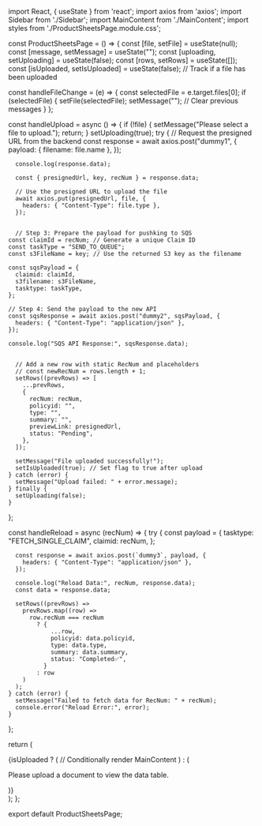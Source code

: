 import React, { useState } from 'react';
import axios from 'axios';
import Sidebar from './Sidebar';
import MainContent from './MainContent';
import styles from './ProductSheetsPage.module.css';

const ProductSheetsPage = () => {
  const [file, setFile] = useState(null);
  const [message, setMessage] = useState("");
  const [uploading, setUploading] = useState(false);
  const [rows, setRows] = useState([]);
  const [isUploaded, setIsUploaded] = useState(false); // Track if a file has been uploaded

  const handleFileChange = (e) => {
    const selectedFile = e.target.files[0];
    if (selectedFile) {
      setFile(selectedFile);
      setMessage(""); // Clear previous messages
    }
  };

  const handleUpload = async () => {
    if (!file) {
      setMessage("Please select a file to upload.");
      return;
    }
    setUploading(true);
    try {
      // Request the presigned URL from the backend
      const response = await axios.post("dummy1", {
        payload: { filename: file.name },
      });
      
      console.log(response.data);

      const { presignedUrl, key, recNum } = response.data;

      // Use the presigned URL to upload the file
      await axios.put(presignedUrl, file, {
        headers: { "Content-Type": file.type },
      });
      
      
      // Step 3: Prepare the payload for pushking to SQS
    const claimId = recNum; // Generate a unique Claim ID
    const taskType = "SEND_TO_QUEUE";
    const s3FileName = key; // Use the returned S3 key as the filename

    const sqsPayload = {
      claimid: claimId,
      s3filename: s3FileName,
      tasktype: taskType,
    };

    // Step 4: Send the payload to the new API
    const sqsResponse = await axios.post("dummy2", sqsPayload, {
      headers: { "Content-Type": "application/json" },
    });

    console.log("SQS API Response:", sqsResponse.data);


      // Add a new row with static RecNum and placeholders
      // const newRecNum = rows.length + 1;
      setRows((prevRows) => [
        ...prevRows,
        {
          recNum: recNum,
          policyid: "",
          type: "",
          summary: "",
          previewLink: presignedUrl,
          status: "Pending",
        },
      ]);
  
      setMessage("File uploaded successfully!");
      setIsUploaded(true); // Set flag to true after upload
    } catch (error) {
      setMessage("Upload failed: " + error.message);
    } finally {
      setUploading(false);
    }
  };

  const handleReload = async (recNum) => {
    try {
      const payload = {
        tasktype: "FETCH_SINGLE_CLAIM",
        claimid: recNum,
      };

      const response = await axios.post(`dummy3`, payload, {
        headers: { "Content-Type": "application/json" },
      });

      console.log("Reload Data:", recNum, response.data);
      const data = response.data;

      setRows((prevRows) =>
        prevRows.map((row) =>
          row.recNum === recNum
            ? {
                ...row,
                policyid: data.policyid,
                type: data.type,
                summary: data.summary,
                status: "Completed️✅",
              }
            : row
        )
      );
    } catch (error) {
      setMessage("Failed to fetch data for RecNum: " + recNum);
      console.error("Reload Error:", error);
    }
  };

  return (
    <div className={styles.container}>
      <Sidebar
        onFileChange={handleFileChange}
        onUpload={handleUpload}
        uploading={uploading}
      />
      {isUploaded ? ( // Conditionally render MainContent
        <MainContent
          message={message}
          rows={rows}
          handleReload={handleReload}
        />
      ) : (
        <p className={styles.infoMessage}>
          Please upload a document to view the data table.
        </p>
      )}
    </div>
  );
};

export default ProductSheetsPage;
